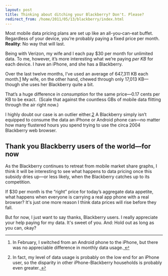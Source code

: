 ```yaml
---
layout: post
title: Thinking about ditching your Blackberry? Don't. Please?
redirect_from: /home/2011/05/13/blackberry/index.html
---
```

<p>Most mobile data pricing plans are set up like an all-you-can-eat buffet.  Regardless of your device, you’re probably paying a fixed price per month.  <strong>Reality</strong>: No way that will last.</p>
<p>Being with Verizon, my wife and I each pay $30 per month for unlimited data. To me, however, it’s more interesting what we’re paying <em>per KB</em> for each device.  I have an iPhone, and she has a Blackberry.</p>
<p>Over the last twelve months, I’ve used an average of 647,311 KB each month.<a id="fnref:f1" class="footnote" title="see footnote" href="#fn:f1">1</a> My wife, on the other hand, chewed through only 17,013 KB—though she uses her Blackberry quite a bit.</p>
<p>That’s a huge difference in <em>consumption</em> for the same price—0.17 cents per KB to be exact.  (Scale that against the countless GBs of mobile data flitting through the air right now.)</p>
<p>I highly doubt our case is an outlier either.<a id="fnref:f2" class="footnote" title="see footnote" href="#fn:f2">2</a> A Blackberry simply isn’t equipped to consume the data an iPhone or Android phone can—no matter how many flustered hours you spend trying to use the circa 2004 Blackberry web browser.</p>
<h2 id="thankyoublackberryusersoftheworldfornow">Thank you Blackberry users of the world—for now</h2>
<p>As the Blackberry continues to retreat from mobile market share graphs, I think it will be interesting to see what happens to data pricing once this subsidy dries up—or less likely, when the Blackberry catches up to its competition.</p>
<p>If $30 per month is the “right” price for today’s aggregate data appetite, what happens when everyone is carrying a real app phone with a real browser? It's just one more reason I think data prices will rise before they fall.</p>
<p>But for now, I just want to say thanks, Blackberry users. I really appreciate your help paying for my data. It's sweet of you. And: Hold out as long as you can, okay?</p>
<div class="footnotes">
<hr />
<ol>
<li id="fn:f1">
<p>In February, I switched from an Android phone to the iPhone, but there was no appreciable difference in monthly data usage.<a class="reversefootnote" title="return to article" href="#fnref:f1"> ↩</a></p>
</li>
<li id="fn:f2">
<p>In fact, my level of data usage is probably on the low end for an iPhone user, so the disparity in other iPhone-Blackberry households is probably even greater.<a class="reversefootnote" title="return to article" href="#fnref:f2"> ↩</a></p>
</li>
</ol>
</div>
